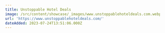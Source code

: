 ```yaml
---
title: Unstoppable Hotel Deals
image: /src/content/showcase/_images/www.unstoppablehoteldeals.com.webp
url: 'https://www.unstoppablehoteldeals.com/'
dateAdded: 2023-07-24T13:51:06.000Z
---
```



